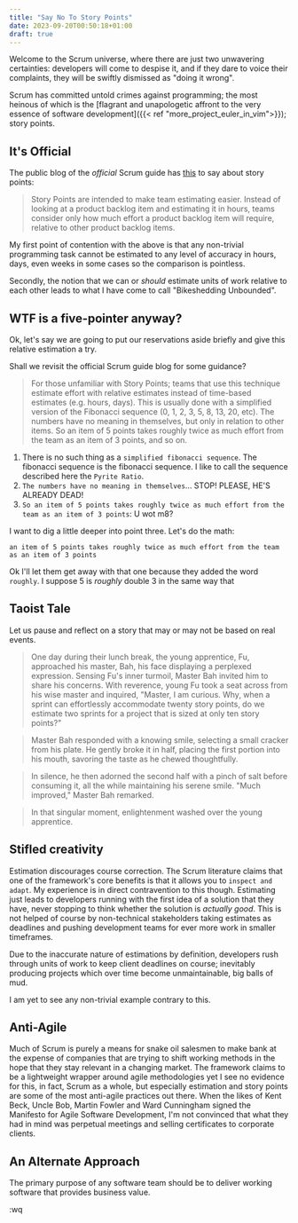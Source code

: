 ```yaml
---
title: "Say No To Story Points"
date: 2023-09-20T00:50:18+01:00
draft: true
---
```


Welcome to the Scrum universe, where there are just two unwavering certainties: developers will come to despise it, and if they dare to 
voice their complaints, they will be swiftly dismissed as "doing it wrong".

Scrum has committed untold crimes against programming; the most heinous of which is the
[flagrant and unapologetic affront to the very essence of software development]({{< ref "more_project_euler_in_vim">}}); story points.

## It's Official

The public blog of the _official_ Scrum guide has [this](https://www.scrum.org/resources/blog/why-do-we-use-story-points-estimating) to say about story points:

> Story Points are intended to make team estimating easier. Instead of looking at a product backlog item and estimating it in hours, teams consider only how much effort a product backlog item will require, relative to other product backlog items.

My first point of contention with the above is that any non-trivial programming task cannot be estimated to any level of accuracy in hours, days, even weeks in some cases so the comparison is pointless.

Secondly, the notion that we can or _should_ estimate units of work relative to each other leads to what I have come to call "Bikeshedding Unbounded".

## WTF is a five-pointer anyway?

Ok, let's say we are going to put our reservations aside briefly and give this relative estimation a try.

Shall we revisit the official Scrum guide blog for some guidance?

> For those unfamiliar with Story Points; teams that use this technique estimate effort with relative estimates instead of time-based estimates (e.g. hours, days). This is usually done with a simplified version of the Fibonacci sequence (0, 1, 2, 3, 5, 8, 13, 20, etc). The numbers have no meaning in themselves, but only in relation to other items. So an item of 5 points takes roughly twice as much effort from the team as an item of 3 points, and so on.

1. There is no such thing as a `simplified fibonacci sequence`. The fibonacci sequence is the fibonacci sequence. I like to call the sequence described here the `Pyrite Ratio`.
2. `The numbers have no meaning in themselves`... STOP! PLEASE, HE'S ALREADY DEAD!
3. `So an item of 5 points takes roughly twice as much effort from the team as an item of 3 points`: U wot m8?

I want to dig a little deeper into point three. Let's do the math:

`an item of 5 points takes roughly twice as much effort from the team as an item of 3 points`

Ok I'll let them get away with that one because they added the word `roughly`. I suppose 5 is _roughly_ double 3 in the same way that 


## Taoist Tale

Let us pause and reflect on a story that may or may not be based on real events.

> One day during their lunch break, the young apprentice, Fu, approached his master, Bah, his face displaying a perplexed expression. Sensing Fu's inner turmoil, Master Bah invited him to share his concerns.
> With reverence, young Fu took a seat across from his wise master and inquired, "Master, I am curious. Why, when a sprint can effortlessly accommodate twenty story points, do we estimate two sprints for a project that is sized at only ten story points?"

> Master Bah responded with a knowing smile, selecting a small cracker from his plate. He gently broke it in half, placing the first portion into his mouth, savoring the taste as he chewed thoughtfully.

> In silence, he then adorned the second half with a pinch of salt before consuming it, all the while maintaining his serene smile. "Much improved," Master Bah remarked.

> In that singular moment, enlightenment washed over the young apprentice.

## Stifled creativity

Estimation discourages course correction. The Scrum literature claims that one of the framework's core benefits is that it allows you to `inspect
and adapt`. My experience is in direct contravention to this though. Estimating just leads to developers running with the first idea of a solution that
they have, never stopping to think whether the solution is _actually good_. This is not helped of course by non-technical stakeholders taking
estimates as deadlines and pushing development teams for ever more work in smaller timeframes.

Due to the inaccurate nature of estimations by definition, developers rush through units of work to keep client deadlines on course; 
inevitably producing projects which over time become unmaintainable, big balls of mud.

I am yet to see any non-trivial example contrary to this.

## Anti-Agile

Much of Scrum is purely a means for snake oil salesmen to make bank at the expense of companies that are trying to shift working methods in the hope that they stay 
relevant in a changing market. The framework claims to be a lightweight wrapper around agile methodologies yet I see no evidence for this, in fact,
Scrum as a whole, but especially estimation and story points are some of the most anti-agile practices out there. When the likes of Kent Beck, Uncle Bob,
Martin Fowler and Ward Cunningham signed the Manifesto for Agile Software Development, I'm not convinced that what they had in mind was perpetual 
meetings and selling certificates to corporate clients.

## An Alternate Approach

The primary purpose of any software team should be to deliver working software that provides business value. 

:wq
